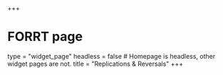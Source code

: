 +++
# FORRT page
type = "widget_page"
headless = false  # Homepage is headless, other widget pages are not.
title = "Replications & Reversals"
+++

